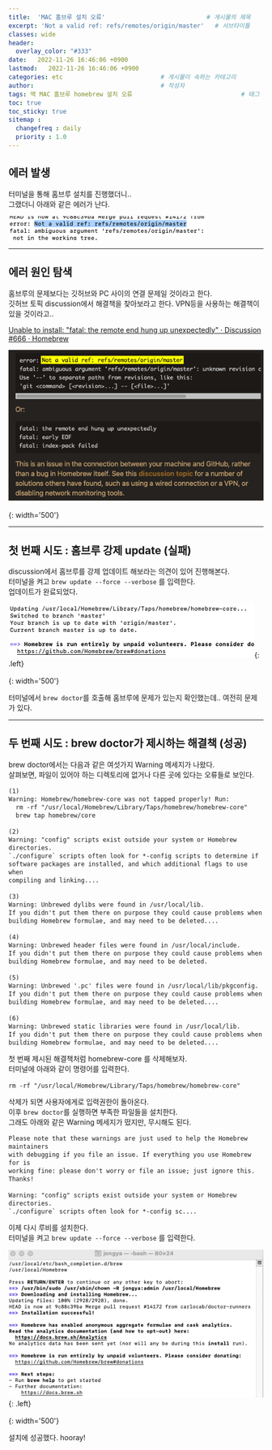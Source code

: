 ```yaml
---
title:  'MAC 홈브루 설치 오류'                            # 게시물의 제목
excerpt: 'Not a valid ref: refs/remotes/origin/master'   # 서브타이틀
classes: wide
header: 
  overlay_color: "#333"
date:   2022-11-26 16:46:06 +0900
lastmod:   2022-11-26 16:46:06 +0900
categories: etc                           # 게시물이 속하는 카테고리
author:                                   # 작성자
tags: 맥 MAC 홈브루 homebrew 설치 오류                              # 태그
toc: true
toc_sticky: true
sitemap :
  changefreq : daily
  priority : 1.0
---
```

<!--postNo: 20221126_003-->

## 에러 발생
터미널을 통해 홈브루 설치를 진행했더니..  
그랬더니 아래와 같은 에러가 난다.

![](/assets/images/20221126_003_001.png)

---
## 에러 원인 탐색

홈브루의 문제보다는 깃허브와 PC 사이의 연결 문제일 것이라고 한다.  
깃허브 토픽 discussion에서 해결책을 찾아보라고 한다. VPN등을 사용하는 해결책이 있을 것이라고..   

[Unable to install: "fatal: the remote end hung up unexpectedly" · Discussion #666 · Homebrew](https://github.com/orgs/Homebrew/discussions/666)

![](/assets/images/20221126_003_002.png)
![](/assets/images/blank_1000px.png){: width='500'}
  

---
## 첫 번째 시도 : 홈브루 강제 update (실패)

discussion에서 홈브루를 강제 업데이트 해보라는 의견이 있어 진행해본다.  
터미널을 켜고 `brew update --force --verbose` 를 입력한다.  
업데이트가 완료되었다.

![](/assets/images/20221126_003_003.png){: .left}
![](/assets/images/blank_1000px.png){: width='500'}

터미널에서 `brew doctor`를 호출해 홈브루에 문제가 있는지 확인했는데.. 여전히 문제가 있다.
  
  
---
## 두 번째 시도 : brew doctor가 제시하는 해결책 (성공)

brew doctor에서는 다음과 같은 여섯가지 Warning 메세지가 나왔다.  
살펴보면, 파일이 있어야 하는 디렉토리에 없거나 다른 곳에 있다는 오류들로 보인다.

```terminal
(1)
Warning: Homebrew/homebrew-core was not tapped properly! Run:
  rm -rf "/usr/local/Homebrew/Library/Taps/homebrew/homebrew-core"
  brew tap homebrew/core

(2)
Warning: "config" scripts exist outside your system or Homebrew directories.
`./configure` scripts often look for *-config scripts to determine if
software packages are installed, and which additional flags to use when
compiling and linking....

(3)
Warning: Unbrewed dylibs were found in /usr/local/lib.
If you didn't put them there on purpose they could cause problems when
building Homebrew formulae, and may need to be deleted....

(4)
Warning: Unbrewed header files were found in /usr/local/include.
If you didn't put them there on purpose they could cause problems when
building Homebrew formulae, and may need to be deleted.

(5)
Warning: Unbrewed '.pc' files were found in /usr/local/lib/pkgconfig.
If you didn't put them there on purpose they could cause problems when
building Homebrew formulae, and may need to be deleted....

(6)
Warning: Unbrewed static libraries were found in /usr/local/lib.
If you didn't put them there on purpose they could cause problems when
building Homebrew formulae, and may need to be deleted....
```

첫 번째 제시된 해결책처럼 homebrew-core 를 삭제해보자.  
터미널에 아래와 같이 명령어를 입력한다.

`rm -rf "/usr/local/Homebrew/Library/Taps/homebrew/homebrew-core"`

삭제가 되면 사용자에게로 입력권한이 돌아온다.  
이후 `brew doctor`를 실행하면 부족한 파일들을 설치한다.  
그래도 아래와 같은 Warning 메세지가 떴지만, 무시해도 된다.

```terminal
Please note that these warnings are just used to help the Homebrew maintainers
with debugging if you file an issue. If everything you use Homebrew for is
working fine: please don't worry or file an issue; just ignore this. Thanks!

Warning: "config" scripts exist outside your system or Homebrew directories.
`./configure` scripts often look for *-config sc....
```

이제 다시 루비를 설치한다.  
터미널을 켜고 `brew update --force --verbose` 를 입력한다.

![](/assets/images/20221126_003_004.png){: .left}
![](/assets/images/blank_1000px.png){: width='500'}

설치에 성공했다. hooray!
